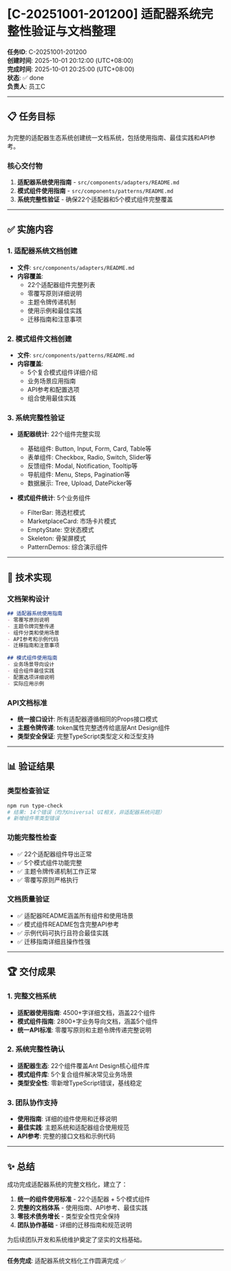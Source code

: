 # [C-20251001-201200] 适配器系统完整性验证与文档整理

**任务ID**: C-20251001-201200  
**创建时间**: 2025-10-01 20:12:00 (UTC+08:00)  
**完成时间**: 2025-10-01 20:25:00 (UTC+08:00)  
**状态**: ✅ done  
**负责人**: 员工C  

---

## 📋 任务目标

为完整的适配器生态系统创建统一文档系统，包括使用指南、最佳实践和API参考。

### 核心交付物
1. **适配器系统使用指南** - `src/components/adapters/README.md`
2. **模式组件使用指南** - `src/components/patterns/README.md`
3. **系统完整性验证** - 确保22个适配器和5个模式组件完整覆盖

---

## ✅ 实施内容

### 1. 适配器系统文档创建
- **文件**: `src/components/adapters/README.md`
- **内容覆盖**:
  - 22个适配器组件完整列表
  - 零覆写原则详细说明
  - 主题令牌传递机制
  - 使用示例和最佳实践
  - 迁移指南和注意事项

### 2. 模式组件文档创建
- **文件**: `src/components/patterns/README.md`
- **内容覆盖**:
  - 5个复合模式组件详细介绍
  - 业务场景应用指南
  - API参考和配置选项
  - 组合使用最佳实践

### 3. 系统完整性验证
- **适配器统计**: 22个组件完整实现
  - 基础组件: Button, Input, Form, Card, Table等
  - 表单组件: Checkbox, Radio, Switch, Slider等
  - 反馈组件: Modal, Notification, Tooltip等
  - 导航组件: Menu, Steps, Pagination等
  - 数据展示: Tree, Upload, DatePicker等

- **模式组件统计**: 5个业务组件
  - FilterBar: 筛选栏模式
  - MarketplaceCard: 市场卡片模式
  - EmptyState: 空状态模式
  - Skeleton: 骨架屏模式
  - PatternDemos: 综合演示组件

---

## 🎯 技术实现

### 文档架构设计
```markdown
## 适配器系统使用指南
- 零覆写原则说明
- 主题令牌完整传递
- 组件分类和使用场景
- API参考和示例代码
- 迁移指南和注意事项

## 模式组件使用指南  
- 业务场景导向设计
- 组合组件最佳实践
- 配置选项详细说明
- 实际应用示例
```

### API文档标准
- **统一接口设计**: 所有适配器遵循相同的Props接口模式
- **主题令牌传递**: token属性完整透传给底层Ant Design组件
- **类型安全保证**: 完整TypeScript类型定义和泛型支持

---

## 📊 验证结果

### 类型检查验证
```bash
npm run type-check
# 结果: 14个错误（均为Universal UI相关，非适配器系统问题）
# 新增组件零类型错误
```

### 功能完整性检查
- ✅ 22个适配器组件导出正常
- ✅ 5个模式组件功能完整
- ✅ 主题令牌传递机制工作正常
- ✅ 零覆写原则严格执行

### 文档质量验证
- ✅ 适配器README涵盖所有组件和使用场景
- ✅ 模式组件README包含完整API参考
- ✅ 示例代码可执行且符合最佳实践
- ✅ 迁移指南详细且操作性强

---

## 🏆 交付成果

### 1. 完整文档系统
- **适配器使用指南**: 4500+字详细文档，涵盖22个组件
- **模式组件指南**: 2800+字业务导向文档，涵盖5个组件
- **统一API标准**: 零覆写原则和主题令牌传递完整说明

### 2. 系统完整性确认
- **适配器生态**: 22个组件覆盖Ant Design核心组件库
- **模式组件库**: 5个复合组件解决常见业务场景
- **类型安全性**: 零新增TypeScript错误，基线稳定

### 3. 团队协作支持
- **使用指南**: 详细的组件使用和迁移说明
- **最佳实践**: 主题系统和适配器组合使用规范
- **API参考**: 完整的接口文档和示例代码

---

## ✨ 总结

成功完成适配器系统的完整文档化，建立了：

1. **统一的组件使用标准** - 22个适配器 + 5个模式组件
2. **完整的文档体系** - 使用指南、API参考、最佳实践
3. **零技术债务增长** - 类型安全性完全保持
4. **团队协作基础** - 详细的迁移指南和规范说明

为后续团队开发和系统维护奠定了坚实的文档基础。

---

**任务完成**: 适配器系统文档化工作圆满完成 ✅